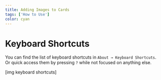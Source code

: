 ```yaml
---
title: Adding Images to Cards
tags: ['How to Use']
color: cyan
---
```

# Keyboard Shortcuts

You can find the list of keyboard shortcuts in `About → Keyboard Shortcuts`. Or quick access them by pressing `?` while not focused on anything else.

[img keyboard shortcuts]